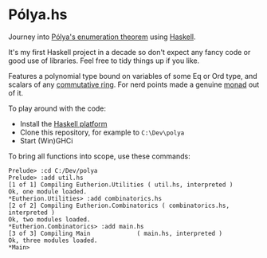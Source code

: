 # Pólya.hs

Journey into [Pólya's enumeration theorem](https://en.wikipedia.org/wiki/P%C3%B3lya_enumeration_theorem) using [Haskell](https://www.haskell.org/).

It's my first Haskell project in a decade so don't expect any fancy code or good use of libraries. Feel free to tidy things up if you like.

Features a polynomial type bound on variables of some Eq or Ord type, and scalars of any [commutative ring](https://en.wikipedia.org/wiki/Commutative_ring). For nerd points made a genuine [monad](https://en.wikipedia.org/wiki/Monad_(functional_programming)) out of it.

To play around with the code:

- Install the [Haskell platform](https://www.haskell.org/platform/)
- Clone this repository, for example to `C:\Dev\polya`
- Start (Win)GHCi

To bring all functions into scope, use these commands:
```
Prelude> :cd C:/Dev/polya
Prelude> :add util.hs
[1 of 1] Compiling Eutherion.Utilities ( util.hs, interpreted )
Ok, one module loaded.
*Eutherion.Utilities> :add combinatorics.hs
[2 of 2] Compiling Eutherion.Combinatorics ( combinatorics.hs, interpreted )
Ok, two modules loaded.
*Eutherion.Combinatorics> :add main.hs
[3 of 3] Compiling Main             ( main.hs, interpreted )
Ok, three modules loaded.
*Main>
```
